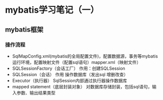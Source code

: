 # mybatis学习笔记（一）

## mybatis框架

### 操作流程

- SqlMapConfig.xml(mybatis的全局配置文件)，配置数据源，事务等mybatis运行环境，配置映射文件（配置sql语句）mapper.xml（映射文件）
- SQLSessionFactory（会话工厂） 作用：创建SQLSession
- SQLSession（会话） 作用 操作数据库（发出sql 增删改查）
- Executor（执行器） SqlSession内部通过执行器操作数据库
- mapped statement（底层封装对象） 对数据库存储封装，包括sql语句，输入参数、输出结果类型

